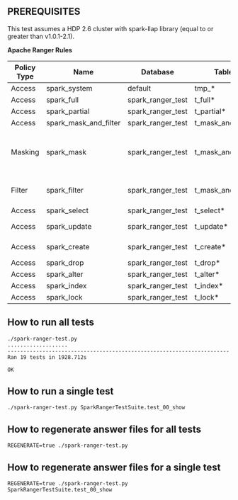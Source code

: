 ## PREREQUISITES

This test assumes a HDP 2.6 cluster with spark-llap library (equal to or greater than v1.0.1-2.1).

**Apache Ranger Rules**

Policy Type | Name | Database | Table | Column | Etc
-------------|-------|----------|-------|--------------|----
Access | spark_system | default | tmp_* | * | Permissions: All
Access | spark_full | spark_ranger_test | t_full* | * | Permissions: All
Access | spark_partial | spark_ranger_test | t_partial* | a | Permissions: All
Access | spark_mask_and_filter | spark_ranger_test | t_mask_and_filter | * | Permissions: select
Masking | spark_mask | spark_ranger_test | t_mask_and_filter | name | Access Types: select, Select Masking Option: partial mask:'show first 4'
Filter | spark_filter | spark_ranger_test | t_mask_and_filter | | Access Types: select, Row Level Filter: gender='M'
Access | spark_select | spark_ranger_test | t_select* | * | Permissions: select
Access | spark_update | spark_ranger_test | t_update* | * | Permissions: update
Access | spark_create | spark_ranger_test | t_create* | * | Permissions: Create
Access | spark_drop | spark_ranger_test | t_drop* | * | Permissions: Drop
Access | spark_alter | spark_ranger_test | t_alter* | * | Permissions: Alter
Access | spark_index | spark_ranger_test | t_index* | * | Permissions: Index
Access | spark_lock | spark_ranger_test | t_lock* | * | Permissions: Lock

## How to run all tests

    ./spark-ranger-test.py
    ...................
    ----------------------------------------------------------------------
    Ran 19 tests in 1928.712s
    
    OK

## How to run a single test

    ./spark-ranger-test.py SparkRangerTestSuite.test_00_show

## How to regenerate answer files for all tests

    REGENERATE=true ./spark-ranger-test.py

## How to regenerate answer files for a single test

    REGENERATE=true ./spark-ranger-test.py SparkRangerTestSuite.test_00_show

